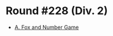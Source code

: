 # Round #228 (Div. 2)

* [A. Fox and Number Game][]

[A. Fox and Number Game]: http://codeforces.com/contest/389/problem/A
